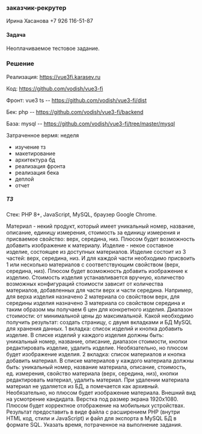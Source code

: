 ### заказчик-рекрутер
Ирина Хасанова +7 926 116-51-87

#### Задача
Неоплачиваемое тестовое задание.

### Решение
Реализация: https://vue3fi.karasev.ru

Код: https://github.com/vodish/vue3-fi

Фронт: vue3 ts -- https://github.com/vodish/vue3-fi/dist

Бек: php  -- https://github.com/vodish/vue3-fi/backend

База: mysql  -- https://github.com/vodish/vue3-fi/tree/master/mysql

Затраченное вермя: неделя
- изучение тз
- макетирование
- архитектура бд
- реализация фронта
- реализация бека
- деплой
- отчет

##### ТЗ
Стек: PHP 8+, JavaScript, MySQL, браузер Google Chrome.

Материал - некий продукт, который имеет уникальный номер, название, описание, единицу измерения, стоимость за единицу измерения и присваемое свойство: верх, середина, низ. Плюсом будет возможность добавить изображение к материалу.
Изделие - некое составное изделие, состоящее из доступных материалов. Изделие состоит из 3 частей: верх, середина, низ. И для каждой части необходимо присвоить 1 или несколько материалов с соответствующим свойством (верх, середина, низ). Плюсом будет возможность добавить изображение к изделию. Стоимость изделия устанавливается вручную, количество возможных конфигураций стоимости зависит от количества материалов, добавленных для части верх и части середина. Например, для верха изделия назначено 2 материала со свойством верх, для середины изделия назначено 3 материала со свойством середина и таким образом мы получаем 6 цен для конкретного изделия. Диапазон стоимости: от минимальной цены до максимальной.
Какой необходимо получить результат: cоздать страницу, с двумя вкладками и БД MySQL для хранения данных.
1 вкладка: список изделий и кнопка добавить изделие. В списке изделий у каждого изделия должны быть: уникальный номер, название, описание, диапазон стоимости, кнопки редактировать изделие, удалить изделие. Необязательно, но плюсом будет изображение изделия.
2 вкладка: список материалов и кнопка добавить материал. В списке материалов у каждого материала должны быть: уникальный номер, название материала, описание, стоимость, ед. измерения, свойство материала (верх, середина, низ), кнопки редактировать материал, удалить материал. При удалении материала материал не удаляется из БД, а помечается как архивный. Необязательно, но плюсом будет изображение материала.
Внешний вид на усмотрение кандидата. Верстка под размер экрана 1920х1080. Плюсом будет корректное отображение на мобильных устройствах.
Результат предоставить в виде файла с расширением PHP (внутри HTML код, стили и JavaScript) и файл для экспорта в MySQL БД в формате SQL.
Указать время, потраченное на выполнение задания.